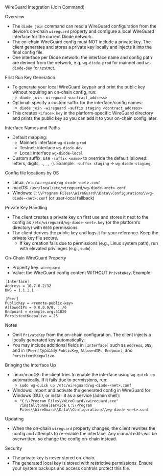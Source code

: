 WireGuard Integration (Join Command)

Overview
- The `diode join` command can read a WireGuard configuration from the device’s on-chain `wireguard` property and configure a local WireGuard interface for the current Diode network.
- The on-chain WireGuard config must NOT include a private key. The client generates and stores a private key locally and injects it into the final config file.
- One interface per Diode network: the interface name and config path are derived from the network, e.g. `wg-diode-prod` for mainnet and `wg-diode-dev` for testnet.

First Run Key Generation
- To generate your local WireGuard keypair and print the public key without requiring an on-chain config, run:
  - `diode join -wireguard <contract_address>`
- Optional: specify a custom suffix for the interface/config names:
  - `diode join -wireguard -suffix staging <contract_address>`
- This creates `<iface>.key` in the platform-specific WireGuard directory and prints the public key so you can add it to your on-chain config later.

Interface Names and Paths
- Default mapping:
  - Mainnet: interface `wg-diode-prod`
  - Testnet: interface `wg-diode-dev`
  - Local: interface `wg-diode-local`
- Custom suffix: use `-suffix <name>` to override the default (allowed: letters, digits, `.`, `_`, `-`). Example: `-suffix staging` -> `wg-diode-staging`.

Config file locations by OS
- Linux: `/etc/wireguard/wg-diode-<net>.conf`
- macOS: `/usr/local/etc/wireguard/wg-diode-<net>.conf`
- Windows: `C:\\Program Files\\WireGuard\\Data\\Configurations\\wg-diode-<net>.conf` (or user-local fallback)

Private Key Handling
- The client creates a private key on first use and stores it next to the config as `/etc/wireguard/wg-diode-<net>.key` (or the platform’s directory) with `0600` permissions.
- The client derives the public key and logs it for your reference. Keep the private key file secure.
  - If key creation fails due to permissions (e.g., Linux system path), run with elevated privileges (e.g., `sudo`).

On-Chain WireGuard Property
- Property key: `wireguard`
- Value: the WireGuard config content WITHOUT `PrivateKey`. Example:

```
[Interface]
Address = 10.7.0.2/32
DNS = 1.1.1.1

[Peer]
PublicKey = <remote-public-key>
AllowedIPs = 0.0.0.0/0, ::/0
Endpoint = example.org:51820
PersistentKeepalive = 25
```

Notes
- Omit `PrivateKey` from the on-chain configuration. The client injects a locally generated key automatically.
- You may include additional fields in `[Interface]` such as `Address`, `DNS`, and in `[Peer]` typically `PublicKey`, `AllowedIPs`, `Endpoint`, and `PersistentKeepalive`.

Bringing the Interface Up
- Linux/macOS: the client tries to enable the interface using `wg-quick up` automatically. If it fails due to permissions, run:
  - `sudo wg-quick up /etc/wireguard/wg-diode-<net>.conf`
- Windows: import and activate the generated config in WireGuard for Windows (GUI), or install it as a service (admin shell):
  - `"C:\\Program Files\\WireGuard\\wireguard.exe" /installtunnelservice C:\\Program Files\\WireGuard\\Data\\Configurations\\wg-diode-<net>.conf`

Updating
- When the on-chain `wireguard` property changes, the client rewrites the config and attempts to re-enable the interface. Any manual edits will be overwritten, so change the config on-chain instead.

Security
- The private key is never stored on-chain.
- The generated local key is stored with restrictive permissions. Ensure your system backups and access controls protect this file.
